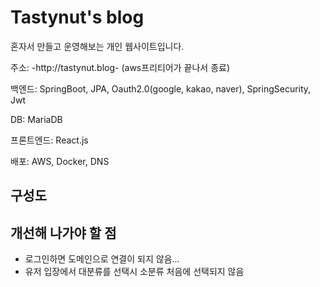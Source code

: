 # Tastynut's blog
혼자서 만들고 운영해보는 개인 웹사이트입니다.

주소: -http://tastynut.blog- (aws프리티어가 끝나서 종료) 

백엔드: SpringBoot, JPA, Oauth2.0(google, kakao, naver), SpringSecurity, Jwt

DB: MariaDB

프론트엔드: React.js

배포: AWS, Docker, DNS

## 구성도


## 개선해 나가야 할 점
 - 로그인하면 도메인으로 연결이 되지 않음...
 - 유저 입장에서 대분류를 선택시 소분류 처음에 선택되지 않음
